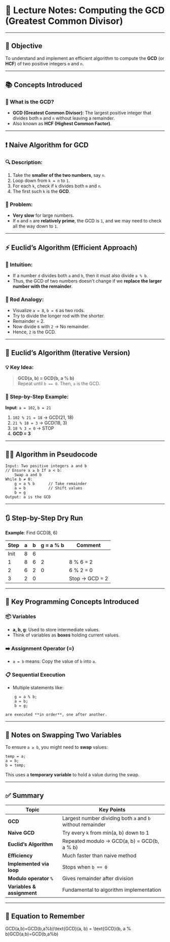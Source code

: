 # 🧮 Lecture Notes: Computing the GCD (Greatest Common Divisor)

---

## 📌 Objective

To understand and implement an efficient algorithm to compute the **GCD** (or **HCF**) of two positive integers `m` and `n`.

---

## 📚 Concepts Introduced

### 🔢 What is the GCD?

- **GCD (Greatest Common Divisor)**: The largest positive integer that divides both `m` and `n` without leaving a remainder.
- Also known as **HCF (Highest Common Factor)**.

---

## ❗ Naive Algorithm for GCD

### 🔍 Description:

1. Take the **smaller of the two numbers**, say `n`.
2. Loop down from `k = n` to `1`.
3. For each `k`, check if `k` divides both `m` and `n`.
4. The first such `k` is the **GCD**.

### 🛑 Problem:

- **Very slow** for large numbers.
- If `m` and `n` are **relatively prime**, the GCD is `1`, and we may need to check all the way down to `1`.

---

## ⚡ Euclid’s Algorithm (Efficient Approach)

### 🧠 Intuition:

- If a number `d` divides both `a` and `b`, then it must also divide `a % b`.
- Thus, the GCD of two numbers doesn't change if we **replace the larger number with the remainder**.

### 📏 Rod Analogy:

- Visualize `a = 8`, `b = 6` as two rods.
- Try to divide the longer rod with the shorter.
- Remainder = 2.
- Now divide `6` with `2` → No remainder.
- Hence, `2` is the GCD.

---

## 🔁 Euclid’s Algorithm (Iterative Version)

### 💡 Key Idea:

> **GCD(a, b) = GCD(b, a % b)**  
> Repeat until `b == 0`. Then, `a` is the GCD.

### 🧮 Step-by-Step Example:

**Input**: `a = 102`, `b = 21`

1. `102 % 21 = 18` → GCD(21, 18)
2. `21 % 18 = 3` → GCD(18, 3)
3. `18 % 3 = 0` → STOP
4. **GCD = 3**

---

## 🧑‍💻 Algorithm in Pseudocode

```
Input: Two positive integers a and b  
// Ensure a ≥ b If a < b:     
	Swap a and b  
While b ≠ 0:     
	g = a % b      // Take remainder     
	a = b          // Shift values     
	b = g  
Output: a is the GCD
```

---

## 🔃 Step-by-Step Dry Run

**Example**: Find GCD(8, 6)

|Step|a|b|g = a % b|Comment|
|---|---|---|---|---|
|Init|8|6|||
|1|8|6|2|8 % 6 = 2|
|2|6|2|0|6 % 2 = 0|
|3|2|0||Stop → GCD = 2|

---

## 🧰 Key Programming Concepts Introduced

### 📦 Variables

- **a, b, g**: Used to store intermediate values.
- Think of variables as **boxes** holding current values.

### ➡️ Assignment Operator (=)

- `a = b` means: Copy the value of `b` into `a`.

### 📋 Sequential Execution

- Multiple statements like:
```
    g = a % b; 
    a = b; 
    b = g;
```
    
    are executed **in order**, one after another.

---

## 📝 Notes on Swapping Two Variables

To ensure `a ≥ b`, you might need to **swap** values:

```
temp = a; 
a = b; 
b = temp;
```

This uses a **temporary variable** to hold a value during the swap.

---

## ✅ Summary

|Topic|Key Points|
|---|---|
|**GCD**|Largest number dividing both `a` and `b` without remainder|
|**Naive GCD**|Try every `k` from min(a, b) down to 1|
|**Euclid’s Algorithm**|Repeated modulo → GCD(a, b) = GCD(b, a % b)|
|**Efficiency**|Much faster than naive method|
|**Implemented via loop**|Stops when `b == 0`|
|**Modulo operator `%`**|Gives remainder after division|
|**Variables & assignment**|Fundamental to algorithm implementation|

---

## 📌 Equation to Remember

GCD(a,b)=GCD(b,a%b)\text{GCD}(a, b) = \text{GCD}(b, a \% b)GCD(a,b)=GCD(b,a%b)